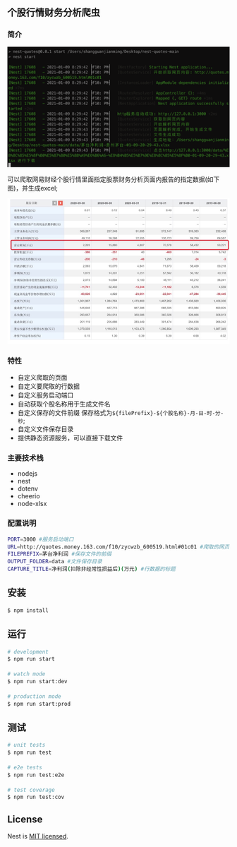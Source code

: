 ## 个股行情财务分析爬虫

### 简介
![效果](./img/preview.png)

可以爬取网易财经个股行情里面指定股票财务分析页面内报告的指定数据(如下图)，并生成excel;

![源数据](./img/1.jpg)


### 特性

* 自定义爬取的页面
* 自定义要爬取的行数据
* 自定义服务启动端口
* 自动获取个股名称用于生成文件名 
* 自定义保存的文件前缀 保存格式为`${filePrefix}-${个股名称}-月-日-时-分-秒`;
* 自定义文件保存目录
* 提供静态资源服务，可以直接下载文件

### 主要技术栈

* nodejs
* nest
* dotenv
* cheerio
* node-xlsx

### 配置说明

```bash
PORT=3000 #服务启动端口
URL=http://quotes.money.163.com/f10/zycwzb_600519.html#01c01 #爬取的网页地址
FILEPREFIX=茅台净利润 #保存文件的前缀
OUTPUT_FOLDER=data #文件保存目录
CAPTURE_TITLE=净利润(扣除非经常性损益后)(万元) #行数据的标题
```

## 安装

```bash
$ npm install
```

## 运行

```bash
# development
$ npm run start

# watch mode
$ npm run start:dev

# production mode
$ npm run start:prod
```

## 测试

```bash
# unit tests
$ npm run test

# e2e tests
$ npm run test:e2e

# test coverage
$ npm run test:cov
```

## License

Nest is [MIT licensed](LICENSE).
